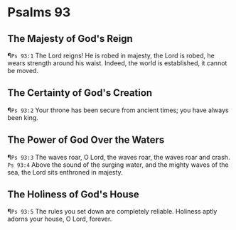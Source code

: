 # Psalms 93

## The Majesty of God's Reign
¶`Ps 93:1` The Lord reigns! He is robed in majesty, the Lord is robed, he wears strength around his waist. Indeed, the world is established, it cannot be moved.

## The Certainty of God's Creation
¶`Ps 93:2` Your throne has been secure from ancient times; you have always been king.

## The Power of God Over the Waters
¶`Ps 93:3` The waves roar, O Lord, the waves roar, the waves roar and crash.
`Ps 93:4` Above the sound of the surging water, and the mighty waves of the sea, the Lord sits enthroned in majesty.

## The Holiness of God's House
¶`Ps 93:5` The rules you set down are completely reliable. Holiness aptly adorns your house, O Lord, forever.
